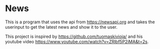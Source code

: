 # News
This is a program that uses the api from https://newsapi.org and takes the userinput to get the latest news and show it to the user.

This project is inspired by https://github.com/tuomaskivioja/ and his youtube video https://www.youtube.com/watch?v=ZRlbf5P2iMA&t=2s.
